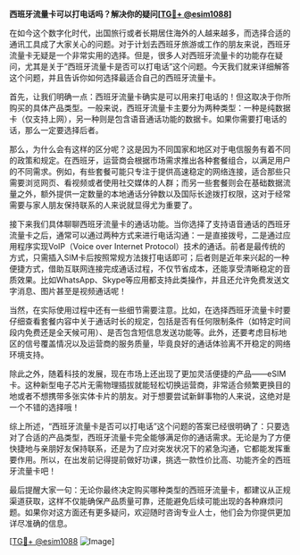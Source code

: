 **西班牙流量卡可以打电话吗？解决你的疑问[[TG💪+ @esim1088](https://t.me/s/esim1088)]**

在如今这个数字化时代，出国旅行或者长期居住海外的人越来越多，而选择合适的通讯工具成了大家关心的问题。对于计划去西班牙旅游或工作的朋友来说，西班牙流量卡无疑是一个非常实用的选择。但是，很多人对西班牙流量卡的功能存在疑问，尤其是关于“西班牙流量卡是否可以打电话”这个问题。今天我们就来详细解答这个问题，并且告诉你如何选择最适合自己的西班牙流量卡。

首先，让我们明确一点：西班牙流量卡确实是可以用来打电话的！但这取决于你所购买的具体产品类型。一般来说，西班牙流量卡主要分为两种类型：一种是纯数据卡（仅支持上网），另一种则是包含语音通话功能的数据卡。如果你需要打电话的话，那么一定要选择后者。

那么，为什么会有这样的区分呢？这是因为不同国家和地区对于电信服务有着不同的政策和规定。在西班牙，运营商会根据市场需求推出各种套餐组合，以满足用户的不同需求。例如，有些套餐可能只专注于提供高速稳定的网络连接，适合那些只需要浏览网页、看视频或者使用社交媒体的人群；而另一些套餐则会在基础数据流量之外，额外提供一定数量的本地通话分钟数以及国际长途拨打权限，这对于经常需要与家人朋友保持联系的人来说就显得尤为重要了。

接下来我们具体聊聊西班牙流量卡的通话功能。当你选择了支持语音通话的西班牙流量卡之后，通常可以通过两种方式来进行电话沟通：一是直接拨号，二是通过应用程序实现VoIP（Voice over Internet Protocol）技术的通话。前者是最传统的方式，只需插入SIM卡后按照常规方法拨打电话即可；后者则是近年来兴起的一种便捷方式，借助互联网连接完成通话过程，不仅节省成本，还能享受清晰稳定的音质效果。比如WhatsApp、Skype等应用都支持此类操作，并且还允许免费发送文字消息、图片甚至是视频通话呢！

当然，在实际使用过程中还有一些细节需要注意。比如，在选择西班牙流量卡时要仔细查看套餐内容中关于通话时长的规定，包括是否有任何限制条件（如特定时间段内免费还是全天候可用）、是否包含短信息发送功能等。此外，还要考虑目标地区的信号覆盖情况以及运营商的服务质量，毕竟良好的通话体验离不开稳定的网络环境支持。

除此之外，随着科技的发展，现在市场上还出现了更加灵活便捷的产品——eSIM卡。这种新型电子芯片无需物理插拔就能轻松切换运营商，非常适合频繁更换目的地或者不想携带多张实体卡片的朋友。对于想要尝试新鲜事物的人来说，这绝对是一个不错的选择哦！

综上所述，“西班牙流量卡是否可以打电话”这个问题的答案已经很明确了：只要选对了合适的产品类型，西班牙流量卡完全能够满足你的通话需求。无论是为了方便快捷地与亲朋好友保持联系，还是为了应对突发状况下的紧急沟通，它都能发挥重要作用。所以，在出发前记得提前做好功课，挑选一款性价比高、功能齐全的西班牙流量卡吧！

最后提醒大家一句：无论你最终决定购买哪种类型的西班牙流量卡，都建议从正规渠道获取，这样不仅能确保产品质量可靠，还能避免后续可能出现的各种麻烦问题。如果你对这方面还有更多疑问，欢迎随时咨询专业人士，他们会为你提供更加详尽准确的信息。

[[TG💪+ @esim1088](https://t.me/s/esim1088) ![Image](https://i.postimg.cc/4NQfJmqS/Snipaste-2025-05-13-00-14-12.png)]